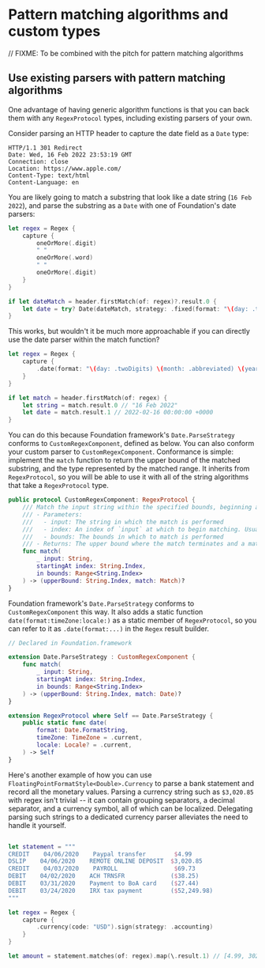 # Pattern matching algorithms and custom types 

// FIXME: To be combined with the pitch for pattern matching algorithms


## Use existing parsers with pattern matching algorithms

One advantage of having generic algorithm functions is that you can back them with any `RegexProtocol` types, including existing parsers of your own. 

Consider parsing an HTTP header to capture the date field as a `Date` type:

```
HTTP/1.1 301 Redirect
Date: Wed, 16 Feb 2022 23:53:19 GMT
Connection: close
Location: https://www.apple.com/
Content-Type: text/html
Content-Language: en
```

You are likely going to match a substring that look like a date string (`16 Feb 2022`), and parse the substring as a `Date` with one of Foundation's date parsers:

```swift
let regex = Regex {
    capture {
        oneOrMore(.digit)
        " "
        oneOrMore(.word)
        " "
        oneOrMore(.digit)
    }
}

if let dateMatch = header.firstMatch(of: regex)?.result.0 {
    let date = try? Date(dateMatch, strategy: .fixed(format: "\(day: .twoDigits) \(month: .abbreviated) \(year: .padded(4))", timeZone: .current, locale: .current))
}
```

This works, but wouldn't it be much more approachable if you can directly use the date parser within the match function?

```swift
let regex = Regex {
    capture { 
        .date(format: "\(day: .twoDigits) \(month: .abbreviated) \(year: .padded(4))") 
    }
}

if let match = header.firstMatch(of: regex) {
    let string = match.result.0 // "16 Feb 2022"
    let date = match.result.1 // 2022-02-16 00:00:00 +0000
}
```

You can do this because Foundation framework's `Date.ParseStrategy` conforms to `CustomRegexComponent`, defined as below. You can also conform your custom parser to `CustomRegexComponent`. Conformance is simple: implement the `match` function to return the upper bound of the matched substring, and the type represented by the matched range. It inherits from `RegexProtocol`, so you will be able to use it with all of the string algorithms that take a `RegexProtocol` type. 

```swift
public protocol CustomRegexComponent: RegexProtocol {
    /// Match the input string within the specified bounds, beginning at the given index, and return the end position (upper bound) of the match and the matched instance.
    /// - Parameters:
    ///   - input: The string in which the match is performed
    ///   - index: An index of `input` at which to begin matching. Usually it is `bounds.lowerBound` if the match is left-to-right, or `bounds.upperBound - 1` if it's right-to-left, but it could be anywhere, such as when there is an anchor
    ///   - bounds: The bounds in which to match is performed
    /// - Returns: The upper bound where the match terminates and a matched instance, or nil if there isn't a match
    func match(
        _ input: String,
        startingAt index: String.Index,
        in bounds: Range<String.Index>
    ) -> (upperBound: String.Index, match: Match)?
}
```


Foundation framework's `Date.ParseStrategy` conforms to `CustomRegexComponent` this way. It also adds a static function `date(format:timeZone:locale:)` as a static member of `RegexProtocol`, so you can refer to it as `.date(format:...)` in the `Regex` result builder. 

```swift
// Declared in Foundation.framework

extension Date.ParseStrategy : CustomRegexComponent { 
    func match(
        _ input: String,
        startingAt index: String.Index,
        in bounds: Range<String.Index>
    ) -> (upperBound: String.Index, match: Date)?
}

extension RegexProtocol where Self == Date.ParseStrategy {
    public static func date(
        format: Date.FormatString, 
        timeZone: TimeZone = .current, 
        locale: Locale? = .current,
    ) -> Self  
}
```

Here's another example of how you can use `FloatingPointFormatStyle<Double>.Currency` to parse a bank statement and record all the monetary values. Parsing a currency string such as `$3,020.85` with regex isn't trivial -- it can contain grouping separators, a decimal separator, and a currency symbol, all of which can be localized. Delegating parsing such strings to a dedicated currency parser alleviates the need to handle it yourself.

```swift

let statement = """
CREDIT    04/06/2020    Paypal transfer        $4.99
DSLIP    04/06/2020    REMOTE ONLINE DEPOSIT  $3,020.85
CREDIT    04/03/2020    PAYROLL                $69.73
DEBIT    04/02/2020    ACH TRNSFR             ($38.25)
DEBIT    03/31/2020    Payment to BoA card    ($27.44)
DEBIT    03/24/2020    IRX tax payment        ($52,249.98)
"""

let regex = Regex {
    capture {
        .currency(code: "USD").sign(strategy: .accounting)
    }
}

let amount = statement.matches(of: regex).map(\.result.1) // [4.99, 3020.85, 69.73, -38.25, -27.44, -52249.98]
```
